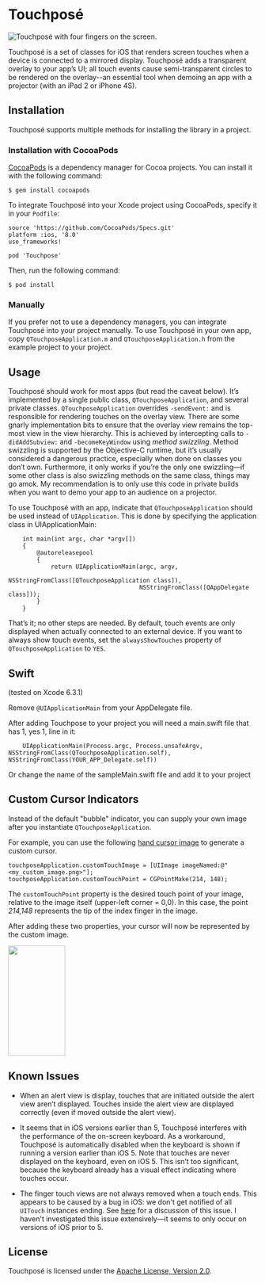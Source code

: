 # Touchposé

![Touchposé with four fingers on the screen.](http://reactionsoftware.com.s3.amazonaws.com/images/Touchpos%C3%A9%20screen%20shot.png)

Touchposé is a set of classes for iOS that renders screen touches when
a device is connected to a mirrored display. Touchposé adds a
transparent overlay to your app’s UI; all touch events cause
semi-transparent circles to be rendered on the overlay--an essential
tool when demoing an app with a projector (with an iPad 2 or iPhone
4S).

## Installation 

Touchposé supports multiple methods for installing the library in a project.

### Installation with CocoaPods

[CocoaPods](http://cocoapods.org/) is a dependency manager for Cocoa projects. You can install it with the following command:
```
$ gem install cocoapods
```

To integrate Touchposé into your Xcode project using CocoaPods, specify it in your `Podfile`:

```
source 'https://github.com/CocoaPods/Specs.git'
platform :ios, '8.0'
use_frameworks!

pod 'Touchpose'
```

Then, run the following command:

```
$ pod install
```

### Manually

If you prefer not to use a dependency managers, you can integrate Touchposé into your project manually.
To use Touchposé in your own app, copy `QTouchposeApplication.m` and `QTouchposeApplication.h` from the example project to your project.

## Usage 
Touchposé should work for most apps (but read the caveat below). It’s
implemented by a single public class, `QTouchposeApplication`, and
several private classes.  `QTouchposeApplication` overrides
`‑sendEvent:` and is responsible for rendering touches on the overlay
view.  There are some gnarly implementation bits to ensure that the
overlay view remains the top-most view in the view hierarchy. This is
achieved by intercepting calls to `-didAddSubview:` and
`-becomeKeyWindow` using _method swizzling_. Method swizzling is
supported by the Objective-C runtime, but it’s usually considered a
dangerous practice, especially when done on classes you don’t
own. Furthermore, it only works if you’re the only one swizzling—if
some other class is also swizzling methods on the same class, things
may go amok. My recommendation is to only use this code in private
builds when you want to demo your app to an audience on a projector.

To use Touchposé with an app, indicate that `QTouchposeApplication`
should be used instead of `UIApplication`. This is done by specifying
the application class in UIApplicationMain:

        int main(int argc, char *argv[])
        {
            @autoreleasepool
            {
                return UIApplicationMain(argc, argv,
                                         NSStringFromClass([QTouchposeApplication class]),
                                         NSStringFromClass([QAppDelegate class]));
            }
        }

That’s it; no other steps are needed. By default, touch events are
only displayed when actually connected to an external device. If you
want to always show touch events, set the `alwaysShowTouches` property
of `QTouchposeApplication` to `YES`.

## Swift
(tested on Xcode 6.3.1)

Remove `@UIApplicationMain` from your AppDelegate file.

After adding Touchpose to your project you will need a main.swift file that has 1, yes 1, line in it:

        UIApplicationMain(Process.argc, Process.unsafeArgv, NSStringFromClass(QTouchposeApplication.self), NSStringFromClass(YOUR_APP_Delegate.self))

Or change the name of the sampleMain.swift file and add it to your project

## Custom Cursor Indicators

Instead of the default "bubble" indicator, you can supply your own image after you instantiate `QTouchposeApplication`.

For example, you can use the following [hand cursor image](./QTouchposeFinger.png) to generate a custom cursor.


```
touchposeApplication.customTouchImage = [UIImage imageNamed:@"<my_custom_image.png>"];
touchposeApplication.customTouchPoint = CGPointMake(214, 148);
```

The `customTouchPoint` property is the desired touch point of your image, relative to the image itself (upper-left corner = 0,0). In this case, the point *214,148* represents the tip of the index finger in the image.

After adding these two properties, your cursor will now be represented by the custom image.

<img src="touchpose_hand_screenshot.png" width="115px" height="222px" />


## Known Issues

- When an alert view is display, touches that are initiated outside
  the alert view aren’t displayed. Touches inside the alert view are
  displayed correctly (even if moved outside the alert view).

- It seems that in iOS versions earlier than 5, Touchposé interferes
  with the performance of the on-screen keyboard. As a workaround,
  Touchposé is automatically disabled when the keyboard is shown if
  running a version earlier than iOS 5. Note that touches are never
  displayed on the keyboard, even on iOS 5. This isn’t too
  significant, because the keyboard already has a visual effect
  indicating where touches occur.

- The finger touch views are not always removed when a touch
  ends. This appears to be caused by a bug in iOS: we don't get
  notified of all `UITouch` instances ending. See
  [here](https://discussions.apple.com/thread/1507669?start=0&tstart=0)
  for a discussion of this issue. I haven't investigated this issue
  extensively—it seems to only occur on versions of iOS prior to 5.

## License

Touchposé is licensed under the
[Apache License, Version 2.0](http://www.apache.org/licenses/LICENSE-2.0.html).
